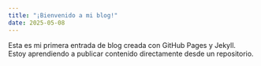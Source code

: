 ```yaml
---
title: "¡Bienvenido a mi blog!"
date: 2025-05-08
---
```


Esta es mi primera entrada de blog creada con GitHub Pages y Jekyll.  
Estoy aprendiendo a publicar contenido directamente desde un repositorio.
